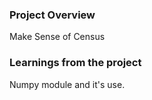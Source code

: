 ### Project Overview

 Make Sense of Census


### Learnings from the project

 Numpy module and it's use.


